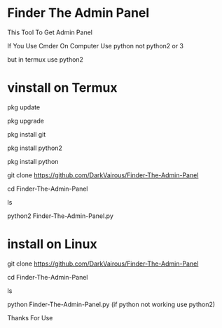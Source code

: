 # Finder The Admin Panel

This Tool To Get Admin Panel

If You Use Cmder On Computer Use python not python2 or 3

but in termux use python2

# vinstall on Termux
pkg update

pkg upgrade

pkg install git

pkg install python2

pkg install python

git clone https://github.com/DarkVairous/Finder-The-Admin-Panel

cd Finder-The-Admin-Panel

ls

python2 Finder-The-Admin-Panel.py

# install on Linux

git clone https://github.com/DarkVairous/Finder-The-Admin-Panel

cd Finder-The-Admin-Panel

ls

python Finder-The-Admin-Panel.py (if python not working use python2)

Thanks For Use
